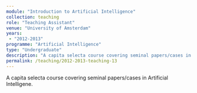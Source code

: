 ```yaml
---
module: "Introduction to Artificial Intelligence"
collection: teaching
role: "Teaching Assistant"
venue: "University of Amsterdam"
years:
 - "2012-2013"
programme: "Artificial Intelligence"
type: "Undergraduate"
description: "A capita selecta course covering seminal papers/cases in Artificial Intelligene."
permalink: /teaching/2012-2013-teaching-13
---
```


A capita selecta course covering seminal papers/cases in Artificial Intelligene.
